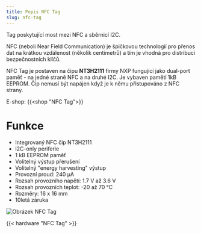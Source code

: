 ```yaml
---
title: Popis NFC Tag
slug: nfc-tag
---
```


Tag poskytující most mezi NFC a sběrnicí I2C.

NFC (neboli Near Field Communication) je špičkovou technologií pro přenos dat na krátkou vzdálenost (několik centimetrů) a tím je vhodná pro distribuci bezpečnostních klíčů.

NFC Tag je postaven na čipu **NT3H2111** firmy NXP fungující jako dual-port paměť - na jedné straně NFC a na druhé I2C. Je vybaven pamětí 1kB EEPROM. Čip nemusí být napájen když je k němu přistupováno z NFC strany.

E-shop: {{<shop "NFC Tag">}}


# Funkce

  * Integrovaný NFC čip NT3H2111
  * I2C-only periferie
  * 1 kB EEPROM paměť
  * Volitelný výstup přerušení
  * Volitelný "energy harvesting" výstup
  * Provozní proud: 240 µA
  * Rozsah provozního napětí: 1.7 V až 3.6 V
  * Rozsah provozních teplot: -20 až 70 °C
  * Rozměry: 16 x 16 mm
  * 10letá záruka
  
  ![Obrázek NFC Tag](nfc-tag.png)


{{< hardware "NFC Tag" >}}
